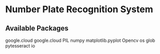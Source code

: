 # Number Plate Recognition System

## Available Packages

google.cloud
google.cloud
PIL
numpy
matplotlib.pyplot
Opencv
os
glob
pytesseract
io
